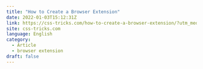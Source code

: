 ```yaml
---
title: "How to Create a Browser Extension"
date: 2022-01-03T15:12:31Z
link: https://css-tricks.com/how-to-create-a-browser-extension/?utm_medium=RSS&utm_source=news.12bit.vn
site: css-tricks.com
language: English
category:
  - Article
  - browser extension
draft: false
---
```

